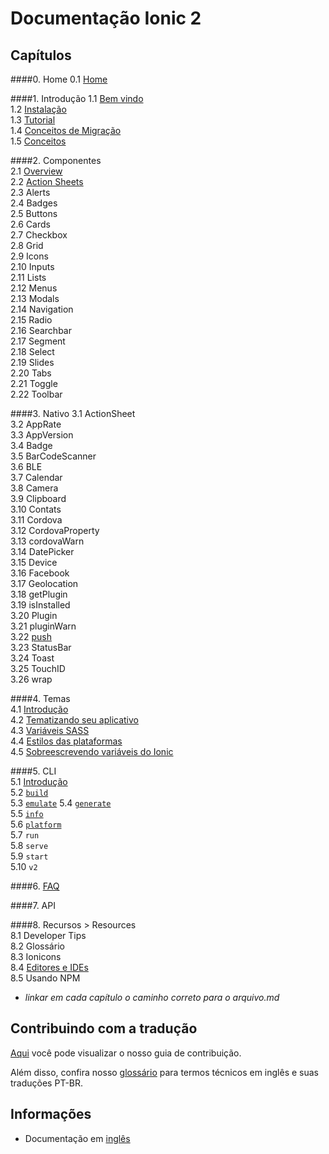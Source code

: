 # Documentação Ionic 2


## Capítulos  

####0. Home
0.1 [Home](/chapters/00-home)

####1. Introdução 
1.1 [Bem vindo](chapters/01-introducao/01a-welcome.md)   
1.2 [Instalação](chapters/01-introducao/01b-instalation.md)   
1.3 [Tutorial](chapters/01-introducao/01c-tutorial.md)  
1.4 [Conceitos de Migração](chapters/01-introducao/01d-migration.md)  
1.5 [Conceitos](chapters/01-introducao/01e-core-concepts.md)  

####2. Componentes    
2.1 [Overview](chapters/02-componentes/2a-overview.md)   
2.2 [Action Sheets](chapters/02-componentes/2b-action-sheets.md)  
2.3 Alerts  
2.4 Badges  
2.5 Buttons  
2.6 Cards  
2.7 Checkbox  
2.8 Grid  
2.9 Icons  
2.10 Inputs  
2.11 Lists  
2.12 Menus  
2.13 Modals  
2.14 Navigation  
2.15 Radio  
2.16 Searchbar  
2.17 Segment  
2.18 Select  
2.19 Slides  
2.20 Tabs  
2.21 Toggle  
2.22 Toolbar 

####3. Nativo
3.1 ActionSheet  
3.2 AppRate  
3.3 AppVersion  
3.4 Badge  
3.5 BarCodeScanner  
3.6 BLE  
3.7 Calendar  
3.8 Camera  
3.9 Clipboard  
3.10 Contats  
3.11 Cordova  
3.12 CordovaProperty  
3.13 cordovaWarn  
3.14 DatePicker  
3.15 Device  
3.16 Facebook  
3.17 Geolocation  
3.18 getPlugin  
3.19 isInstalled  
3.20 Plugin  
3.21 pluginWarn  
3.22 [push](chapters/03-nativo/3v-push.md)  
3.23 StatusBar  
3.24 Toast  
3.25 TouchID  
3.26 wrap  

####4. Temas  
4.1 [Introdução](chapters/04-temas/4a-intro.md)  
4.2 [Tematizando seu aplicativo](chapters/04-temas/4b-theming-your-ionic-app.md)  
4.3 [Variáveis SASS](chapters/04-temas/4c-sass-variables.md)  
4.4 [Estilos das plataformas](chapters/04-temas/4d-platform-vars.md)  
4.5 [Sobreescrevendo variáveis do Ionic](chapters/04-temas/4e-overriding-ionic-variables.md) 

####5. CLI  
5.1 [Introdução](chapters/05-cli/5a-intro.md)   
5.2 [`build`](chapters/05-cli/5b-build.md)  
5.3 [`emulate`](chapters/05-cli/5c-emulate.md)
5.4 [`generate`](chapters/05-cli/5d-generate.md)  
5.5 [`info`](chapters/05-cli/5e-info.md)  
5.6 [`platform`](chapters/05-cli/5f-platform.md)  
5.7 `run`  
5.8 `serve`  
5.9 `start`  
5.10 `v2` 

####6. [FAQ](chapters/06-faq/01-faq.md) 

####7. API 

####8. Recursos > Resources  
8.1 Developer Tips  
8.2 Glossário  
8.3 Ionicons  
8.4 [Editores e IDEs](chapters/08-recursos/08d-editors-and-ides.md)   
8.5 Usando NPM  

- *linkar em cada capítulo o caminho correto para o arquivo.md*


## Contribuindo com a tradução  

[Aqui](https://github.com/IonicBrazil/ionic2-docs/blob/master/CONTRIBUTING.md) você pode visualizar o nosso guia de contribuição.  

Além disso, confira nosso [glossário](https://github.com/IonicBrazil/ionic2-docs/blob/master/glossario.md) para termos técnicos em inglês e suas traduções PT-BR.


## Informações  

* Documentação em [inglês](http://ionicframework.com/docs/v2/)
